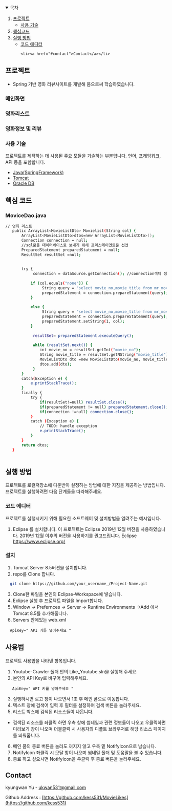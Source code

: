 
<details open="open">
  <summary>목차</summary>
  <ol>
    <li>
      <a href="#프로젝트">프로젝트</a>
      <ul>
        <li><a href="#사용-기술">사용 기술</a></li>
      </ul>
    </li>
 <li><a href="#핵심-코드">핵심코드</a></li>
    <li>
      <a href="#실행-방법">실행 방법</a>
      <ul>
        <li><a href="#코드-에디터">코드 에디터</a></li>

    <li><a href="#contact">Contact</a></li>
  </ol>
</details>



<!-- ABOUT THE PROJECT -->
## 프로젝트


* Spring 기반 영화 리뷰사이트를 개발해 봄으로써 학습하였습니다.


### 메인화면

### 영화리스트

### 영화정보 및 리뷰



### 사용 기술

프로젝트를 제작하는 데 사용된 주요 모듈을 기술하는 부분입니다. 언어, 프레임워크, API 등을 포함합니다.

* [Java(SpringFramework)](https://spring.io/projects/spring-framework)
* [Tomcat](http://tomcat.apache.org/)
* [Oracle DB](https://www.oracle.com/database/)
<!-- CODE -->
## 핵심 코드



### 

### MoviceDao.java


 
 ```sh
 // 영화 리스트 
	public ArrayList<MovieListDto> Movielist(String col) {
		ArrayList<MovieListDto>dtos=new ArrayList<MovieListDto>();
		Connection connection = null;
		//sql문을 데이터베이스로 보내기 위해 프리스테이먼트문 선언
		PreparedStatement preparedStatement = null;
		ResultSet resultSet =null;
		
		
		try {
			 connection = dataSource.getConnection(); //connection객체 생성
			
			if (col.equals("none")) {
				 String query = "select movie_no,movie_title from mr_movie";
				 preparedStatement = connection.prepareStatement(query);//스테이트먼트 객체 생성
			}
			
			else {
				 String query = "select movie_no,movie_title from mr_movie where movie_genre Like ? ";  //장르 
				 preparedStatement = connection.prepareStatement(query);//스테이트먼트 객체 생성
				 preparedStatement.setString(1, col);
			}
			
			 resultSet= preparedStatement.executeQuery();
			 
			 while (resultSet.next()) {
				int movie_no = resultSet.getInt("movie_no");
				String movie_title = resultSet.getNString("movie_title");
				MovieListDto dto =new MovieListDto(movie_no, movie_title);
				dtos.add(dto);
			 }
		}
		catch(Exception e) {
			e.printStackTrace();
		}
		finally {
			try {
				if(resultSet!=null) resultSet.close();
				if(preparedStatement != null) preparedStatement.close();
				if(connection !=null) connection.close();
			}
			catch (Exception e) {
				// TODO: handle exception
				e.printStackTrace();
			}
		}
		return dtos;
	}
	
   ```

<!-- GETTING STARTED -->
## 실행 방법

프로젝트를 로컬저장소에 다운받아 설정하는 방법에 대한 지침을 제공하는 방법입니다.
프로젝트를 실행하려면 다음 단계들을 따라해주세요.

### 코드 에디터

프로젝트를 실행시키기 위해 필요한 소프트웨어 및 설치방법을 알려주는 예시입니다.

1. Eclipse 를 설치합니다. 이 프로젝트는 Eclipse 2019년 12월 버전을 사용하였습니다. 2019년 12월 이후의 버전을 사용하기를 권고드립니다.
Eclipse https://www.eclipse.org/
  

### 설치


1. Tomcat Server 8.5버젼을 설치합니다.
2. repo를 Clone 합니다.
 ```sh
   git clone https://github.com/your_username_/Project-Name.git
   ```
3. Clone한 파일을 본인의 Eclipse-Workspace에 넣습니다.
4. Eclipse 실행 후 프로젝트 파일을 Import합니다.
5. Window -> Prefernces -> Server -> Runtime Environments ->Add
   에서 Tomcat 8.5를 추가해줍니다.
6.  Servers 안에있는 web.xml
   
   
 ```
   ApiKey=" API 키를 넣어주세요 "
   ```

<!-- USAGE EXAMPLES -->
## 사용법

프로젝트 사용법을 나타낸 항목입니다.

1. Youtube-Crawler 폴더 안의 Like_Youtube.sln을 실행해 주세요.
2. 본인의 API Key로 바꾸어 입력해주세요.
```
   ApiKey=" API 키를 넣어주세요 "
   ```
3. 실행하시면 로고 창이 나오면서 1초 후 메인 폼으로 이동합니다.
4. 텍스트 창에 검색어 입력 후 필터를 설정하여 검색 버튼을 눌러주세요.
5. 리스트 박스에 검색된 리소스들이 나옵니다.
* 검색된 리소스를 좌클릭 하면 우측 창에 썸네일과 관련 정보들이 나오고 우클릭하면 미리보기 창이 나오며 더블클릭 시 사용자의 디폴트 브라우저로 해당 리소스 페이지를 띄워줍니다.

6. 메인 폼의 종료 버튼을 눌러도 꺼지지 않고 우측 밑 NotifyIcon으로 남습니다. 
7. NotifyIcon 좌클릭 시 모달 창이 나오며 썸네일 폴더 및 도움말을 볼 수 있습니다.
8. 종료 하고 싶으시면 NotifyIcon을 우클릭 후 종료 버튼을 눌러주세요.





## Contact

kyungwan Yu - ukwan531@gmail.com

Github Address : [https://github.com/kess531/MovieLikes](https://github.com/kess531)


